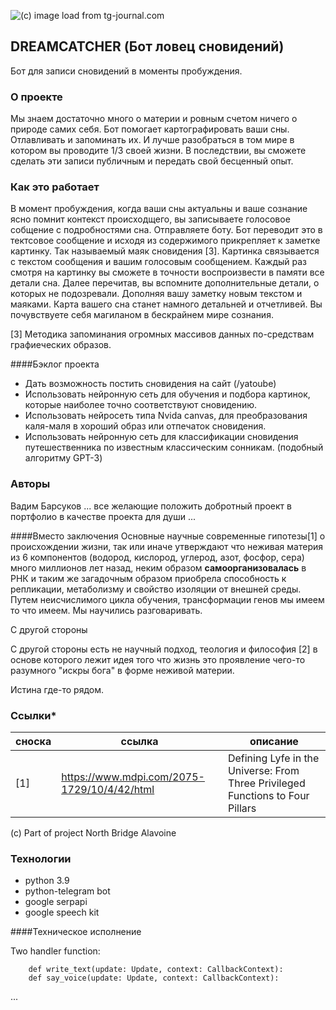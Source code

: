 ![(c) image load from tg-journal.com](https://tg-journal.com/wp-content/uploads/2021/04/illjuziya.jpg)

## DREAMCATCHER (Бот ловец сновидений)

Бот для записи сновидений в моменты пробуждения.
  
### О проекте
Мы знаем достаточно много о материи и ровным счетом ничего о природе самих себя.
Бот помогает картографировать ваши сны. Отлавливать и запоминать их. И лучше разобраться в том мире в котором вы проводите 1/3 своей жизни. 
В последствии, вы сможете сделать эти записи публичным и передать 
свой бесценный опыт.


### Как это работает
В момент пробуждения, когда ваши сны актуальны и ваше сознание ясно помнит контекст происходщего, вы записываете голосовое собщение с подробностями сна.
Отправляете боту. Бот переводит это в тектсовое сообщение и исходя из содержимого прикрепляет к заметке картинку. Так называемый маяк сновидения [3].
Картинка связывается с текстом сообщения и вашим голосовым сообщением. Каждый раз смотря на картинку вы сможете в точности воспроизвести в памяти все детали сна. Далее перечитав, вы вспомните дополнительные детали, о которых не подозревали. Дополняя вашу заметку новым текстом и маяками. Карта вашего сна станет намного детальней и отчетливей. Вы почувствуете себя магиланом в бескрайнем мире сознания.

[3] Методика запоминания огромных массивов данных по-средствам графиеческих образов.

####Бэклог проекта
- Дать возможность постить сновидения на сайт (/yatoube) 
- Использовать нейронную сеть для обучения и подбора картинок, которые наиболее точно соответствуют сновидению.
- Использовать нейросеть типа Nvida canvas, для преобразования каля-маля в хороший образ или отпечаток сновидения.
- Использовать нейронную сеть для классификации сновидения путешественника по известным классическим сонникам. 
(подобный алгоритму GPT-3)

### Авторы
Вадим Барсуков
... все желающие положить добротный проект в портфолио 
в качестве проекта для души
...

####Вместо заключения
Основные научные современные гипотезы[1] о происхождении жизни, так или иначе
утверждают что неживая материя из 6 компонентов (водород, кислород, углерод, азот, 
фосфор, сера) много миллионов лет назад, неким образом **самоорганизовалась** 
в РНК и таким же загадочным образом приобрела способность к репликации,
метаболизму и свойство изоляции от внешней среды. Путем неисчислимого цикла
обучения, трансформации генов мы имеем то что имеем. 
Мы научились разговаривать.

С другой стороны

С другой стороны есть не научный подход, теология и философия [2]
в основе которого лежит идея того что жизнь это проявление чего-то 
разумного "искры бога" в форме неживой материи.

Истина где-то рядом.

### Cсылки*

| сноска | ссылка                                      | описание                                                                       |
|--------|---------------------------------------------|--------------------------------------------------------------------------------|
| [1]    | https://www.mdpi.com/2075-1729/10/4/42/html | Defining Lyfe in the Universe: From Three Privileged Functions to Four Pillars |

(c) Part of project North Bridge Alavoine

[//]: # (![alternative header]&#40;https://img-fotki.yandex.ru/get/6427/130842948.2d6/0_15a026_d6b2f45e_XXXL.jpg&#41;)

### Технологии
- python 3.9
- python-telegram bot
- google serpapi
- google speech kit

####Техническое исполнение

Two handler function:

        def write_text(update: Update, context: CallbackContext):
        def say_voice(update: Update, context: CallbackContext):
...